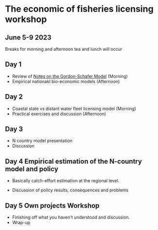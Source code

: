 # The economic of fisheries licensing workshop 
## June 5-9 2023

Breaks for morning and afternoon tea and lunch will occur

## Day 1

- Review of [Notes on the Gordon-Schafer Model]() (Morning)
- Empirical nationakl bio-economic models (Afternoon)

## Day 2

- Coastal state vs distant water fleet licensing model (Morning)
- Practical exercises and discussion (Afternoon)

## Day 3

- N country model presentation
- Discussion

## Day 4 Empirical estimation of the N-country model and policy

- Basically catch-effort estimation at the regional level.

- Discussion of policy results, consequences and problems

## Day 5 Own projects Workshop 

- Finishing off what you haven't understood and discussion.
- Wrap-up
